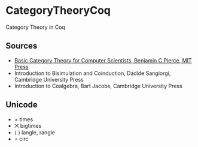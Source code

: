 # CategoryTheoryCoq
Category Theory in Coq


## Sources
- [Basic Category Theory for Computer Scientists, Benjamin C.Pierce, MIT Press](https://doi.org/10.7551/mitpress/1524.001.0001)
- Introduction to Bisimulation and Coinduction, Dadide Sangiorgi, Cambridge University Press
- Introduction to Coalgebra, Bart Jacobs, Cambridge University Press

## Unicode 
- ×     times
- ⨉     bigtimes
- ⟨ ⟩   langle, rangle 
- ∘     circ